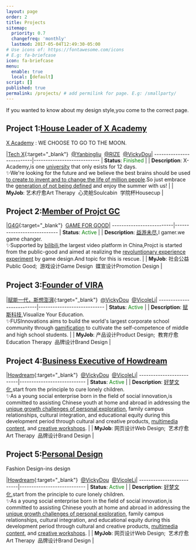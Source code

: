 ```yaml
---
layout: page
order: 2
title: Projects
sitemap:
  priority: 0.7
  changefreq: 'monthly'
  lastmod: 2017-05-04T12:49:30-05:00
# Use icons of: https://fontawesome.com/icons
# E.g: fa-briefcase
icon: fa-briefcase
menu:
  enable: true
  local: [default]
script: []
published: true
permalink: /projects/ # add permilink for page. E.g: /smallparty/
---
```

 
If you wanted to know about my design style,you come to the correct page. 


## Project 1:[House Leader of X Academy](https://mp.weixin.qq.com/s/gcdqIDT429L79fLW5ztZuQ)

[X Academy](https://xacademy.cc/) : WE CHOOSE TO GO TO THE MOON.


|[Tech X](https://mp.weixin.qq.com/s/gcdqIDT429L79fLW5ztZuQ){:target="_blank"}&nbsp;&nbsp;[@Yanbingliu](https://yanbing.one/)&nbsp;&nbsp;[@RIZE](https://rize.io/?code=97BC05)&nbsp;&nbsp;[@VickyDou](https://bento.me/viicky)|
--------------------------|----------------------------
| **Status**: <label style="color:green;">Finished</label> |
| **Description**: X-Academy,is one [university](https://www.instagram.com/techx.academy/) that only esists for 12 days. <br />✨We're looking for the future and we believe the best brains should be used [to create,to invent and to change the life of million people](https://mp.weixin.qq.com/s/NtIEV4IytUWuNMNzLr0O3A).So just embrace the [generation of not being defined](https://caijing.chinadaily.com.cn/a/202107/16/WS60f1170fa3101e7ce975a0ce.html) and enjoy the summer with us! |
| **MyJob**: 艺术疗愈Art Therapy&nbsp;&nbsp;心灵舱Soulcabin&nbsp;&nbsp;学院杯Housecup |


## Project 2:[Member of Projct GC](https://project-gc.itch.io/)

|[G4G](https://news.sina.com.cn/sx/2022-09-05/detail-imqmmtha6031106.shtml){:target="_blank"}&nbsp;&nbsp;[GAME FOR GOOD](http://gamesforgood.org/)|
--------------------------|----------------------------
| **Status**: <label style="color:green;">Active</label> |
| **Description**: [益游未尽](https://mp.weixin.qq.com/s/zMbH8NP0whVfJPht2Qh6MQ),I gamer.we game changer.<br />✨Supported by [bilibili](https://www.bilibili.com/read/cv17433685/),the largest video platform in China,Projct is started from the public-good and aimed at realizing the [revoluntionary experience experiment](https://mp.weixin.qq.com/s/OpJnJoFA8R491jyrM4g-Jg) by game design.And topic for this is rescue.  |
| **MyJob**: 社会公益Public Good;&nbsp;&nbsp;游戏设计Game Design&nbsp;&nbsp;媒宣设计Promotion Design |


## Project 3:[Founder of VIRA](https://www.linkedin.com/company/viraedtech/)

|[赋能一代，斯想澎湃](https://www.linkedin.com/company/viraedtech/){:target="_blank"}&nbsp;&nbsp;[@VickyDou](https://bento.me/viicky)&nbsp;&nbsp;[@VicoleLi](https://www.linkedin.com/in/vicole-li/)|
--------------------------|----------------------------
| **Status**: <label style="color:green;">Active</label> |
| **Description**: [赋斯科技](https://s2.loli.net/2023/09/11/XpHC8l7TSIAZOdP.jpg),Visualize Your Education.<br /> ✨FUSInnovations aims to build the world's largest corporate school community through [gamification](https://mp.weixin.qq.com/s/d4dR144ZYw2ptpq4fDCw4g) to cultivate the self-competence of middle and high school students.  |
| **MyJob**: 产品设计Product Design;&nbsp;&nbsp;教育疗愈Education Therapy&nbsp;&nbsp;品牌设计Brand Design |

## Project 4:[Business Executive of Howdream](https://howdream.mystrikingly.com/)

|[Howdream](https://howdream.mystrikingly.com/){:target="_blank"}&nbsp;&nbsp;[@VickyDou](https://bento.me/viicky)&nbsp;&nbsp;[@VicoleLi](https://www.linkedin.com/in/vicole-li/)|
--------------------------|----------------------------
| **Status**: <label style="color:green;">Active</label> |
| **Description**: [好梦文化](https://mp.weixin.qq.com/s/8Kl8sQTyXUx4juXD_gC5wA),start from the principle to cure lonely children.<br /> ✨As a young social enterprise born in the field of social innovation,is committed to assisting Chinese youth at home and abroad in addressing the [unique growth challenges of personal exploration](https://mp.weixin.qq.com/s/63OZmDvmfuA2f2X4C10J_g), family campus relationships, cultural integration, and educational equity during this development period through cultural and creative products, [multimedia content](https://mp.weixin.qq.com/s/EGlJCw3Av60HUZvUvwJ3pQ), and [creative workshops](https://www.linkedin.com/company/howdream/about/).  |
| **MyJob**: 网页设计Web Design;&nbsp;&nbsp;艺术疗愈Art Therapy&nbsp;&nbsp;品牌设计Brand Design |


## Project 5:[Personal Design](https://howdream.mystrikingly.com/)

Fashion Design-ins design

|[Howdream](https://howdream.mystrikingly.com/){:target="_blank"}&nbsp;&nbsp;[@VickyDou](https://bento.me/viicky)&nbsp;&nbsp;[@VicoleLi](https://www.linkedin.com/in/vicole-li/)|
--------------------------|----------------------------
| **Status**: <label style="color:green;">Active</label> |
| **Description**: [好梦文化](https://mp.weixin.qq.com/s/8Kl8sQTyXUx4juXD_gC5wA),start from the principle to cure lonely children.<br /> ✨As a young social enterprise born in the field of social innovation,is committed to assisting Chinese youth at home and abroad in addressing the [unique growth challenges of personal exploration](https://mp.weixin.qq.com/s/63OZmDvmfuA2f2X4C10J_g), family campus relationships, cultural integration, and educational equity during this development period through cultural and creative products, [multimedia content](https://mp.weixin.qq.com/s/EGlJCw3Av60HUZvUvwJ3pQ), and [creative workshops](https://www.linkedin.com/company/howdream/about/).  |
| **MyJob**: 网页设计Web Design;&nbsp;&nbsp;艺术疗愈Art Therapy&nbsp;&nbsp;品牌设计Brand Design |